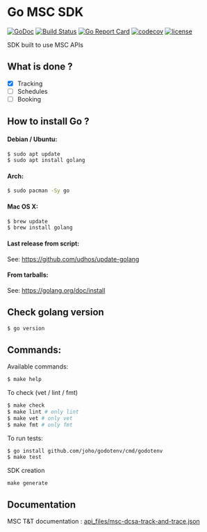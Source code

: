 # Go MSC SDK

[![GoDoc](https://godoc.org/github.com/buyco/go-msc-sdk?status.svg)](http://godoc.org/github.com/buyco/go-msc-sdk) [![Build Status](https://github.com/buyco/go-msc-sdk/actions/workflows/test.yml/badge.svg?branch=master)](https://github.com/buyco/go-msc-sdk/actions/workflows/test.yml) [![Go Report Card](https://goreportcard.com/badge/github.com/buyco/go-msc-sdk)](https://goreportcard.com/report/github.com/buyco/go-msc-sdk) [![codecov](https://codecov.io/gh/buyco/go-msc-sdk/branch/master/graph/badge.svg?token=7BM0AEZAJ8)](https://codecov.io/gh/buyco/go-msc-sdk) [![license](https://img.shields.io/github/license/buyco/go-msc-sdk.svg)](https://github.com/buyco/go-msc-sdk/LICENSE)

SDK built to use MSC APIs

## What is done ?

- [x] Tracking
- [ ] Schedules
- [ ] Booking

## How to install Go ?

#### Debian / Ubuntu:

```bash
$ sudo apt update
$ sudo apt install golang
```

#### Arch:

```bash
$ sudo pacman -Sy go
```

#### Mac OS X:

```bash
$ brew update
$ brew install golang
```

#### Last release from script:

See: https://github.com/udhos/update-golang

#### From tarballs:

See: https://golang.org/doc/install

## Check golang version

```bash
$ go version
```

## Commands:

Available commands:

```bash
$ make help
```

To check (vet / lint / fmt)

```bash
$ make check
$ make lint # only lint
$ make vet # only vet
$ make fmt # only fmt
```

To run tests:

```bash
$ go install github.com/joho/godotenv/cmd/godotenv
$ make test
```

SDK creation

```
make generate
```

## Documentation
MSC T&T documentation : [api_files/msc-dcsa-track-and-trace.json](api_files/msc-dcsa-track-and-trace.json)
